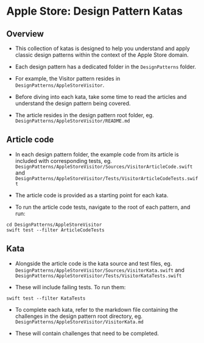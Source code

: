 # Apple Store: Design Pattern Katas

## Overview

- This collection of katas is designed to help you understand and apply classic design patterns within the context of the Apple Store domain.

- Each design pattern has a dedicated folder in the `DesignPatterns` folder.

- For example, the Visitor pattern resides in `DesignPatterns/AppleStoreVisitor`.

- Before diving into each kata, take some time to read the articles and understand the design pattern being covered.

- The article resides in the design pattern root folder, eg. `DesignPatterns/AppleStoreVisitor/README.md`

## Article code

- In each design pattern folder, the example code from its article is included with corresponding tests, eg. `DesignPatterns/AppleStoreVisitor/Sources/VisitorArticleCode.swift` and `DesignPatterns/AppleStoreVisitor/Tests/VisitorArticleCodeTests.swift`

- The article code is provided as a starting point for each kata.

- To run the article code tests, navigate to the root of each pattern, and run:

```shell
cd DesignPatterns/AppleStoreVisitor
swift test --filter ArticleCodeTests
```

## Kata

- Alongside the article code is the kata source and test files, eg. `DesignPatterns/AppleStoreVisitor/Sources/VisitorKata.swift` and `DesignPatterns/AppleStoreVisitor/Tests/VisitorKataTests.swift`

- These will include failing tests. To run them:

```shell
swift test --filter KataTests
```

- To complete each kata, refer to the markdown file containing the challenges in the design pattern root directory, eg. `DesignPatterns/AppleStoreVisitor/VisitorKata.md`

- These will contain challenges that need to be completed.
